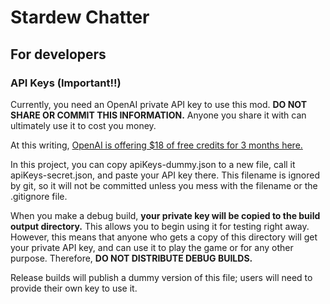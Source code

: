 ﻿# Stardew Chatter

## For developers

### API Keys (Important!!)

Currently, you need an OpenAI private API key to use this mod. **DO NOT SHARE OR COMMIT THIS INFORMATION.** Anyone you share it with can ultimately use it to cost you money.

At this writing, [OpenAI is offering $18 of free credits for 3 months here.](https://openai.com/api/)

In this project, you can copy apiKeys-dummy.json to a new file, call it apiKeys-secret.json, and paste your API key there. This filename is ignored by git, so it will not be committed unless you mess with the filename or the .gitignore file.

When you make a debug build, **your private key will be copied to the build output directory.** This allows you to begin using it for testing right away. However, this means that anyone who gets a copy of this directory will get your private API key, and can use it to play the game or for any other purpose. Therefore, **DO NOT DISTRIBUTE DEBUG BUILDS.**

Release builds will publish a dummy version of this file; users will need to provide their own key to use it.
